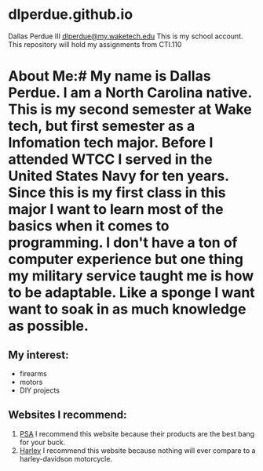 # dlperdue.github.io


Dallas Perdue III
dlperdue@my.waketech.edu
This is my school account.
This repository will hold my assignments from CTI.110

# About Me:# My name is Dallas Perdue. I am a North Carolina native. This is my second semester at Wake tech, but first semester as a Infomation tech major.  Before I attended WTCC I served in the United States Navy for ten years.  Since this is my first class in this major I want to learn most of the basics when it comes to programming. I don't have a ton of computer experience but one thing my military service taught me is how to be adaptable. Like a sponge I want want to soak in as much knowledge as possible.

## My interest:
* firearms 
* motors 
* DIY projects

## Websites I recommend: 
1. [PSA](https://palmettostatearmory.com/) I recommend this website because their products are the best bang for your buck. 
2. [Harley](https://www.harley-davidson.com/us/en/reveal/h-d-25-launch.html?source_cd=SEM_Retention_PPC%7CMICROSOFT%7CCore_Brand_E%7CBrand%7Charley+davidson&_cr=ppc%7CMICROSOFT%7CCore_Brand_E%7CBrand%7Charley+davidson&s_kwcid=AL%2115884%2110%2176553665651440%2126782550679&gclid=8eff86afa74c1ad525a3e13d2a5737ac&gclsrc=3p.ds&msclkid=8eff86afa74c1ad525a3e13d2a5737ac&utm_source=bing&utm_medium=cpc&utm_campaign=Core_Brand_E&utm_term=harley+davidson&utm_content=Brand) I recommend this website because nothing will ever compare to a harley-davidson motorcycle.
